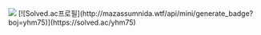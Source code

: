 <img src="http://mazandi.herokuapp.com/api?handle=yhm75&theme=warm"/>
[![Solved.ac프로필](http://mazassumnida.wtf/api/mini/generate_badge?boj=yhm75)](https://solved.ac/yhm75)

